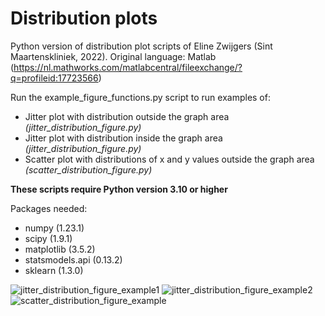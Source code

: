 # Distribution plots
Python version of distribution plot scripts of Eline Zwijgers (Sint Maartenskliniek, 2022). 
Original language: Matlab (https://nl.mathworks.com/matlabcentral/fileexchange/?q=profileid:17723566)


Run the example_figure_functions.py script to run examples of:
 - Jitter plot with distribution outside the graph area *(jitter_distribution_figure.py)*
 - Jitter plot with distribution inside the graph area *(jitter_distribution_figure.py)*
 - Scatter plot with distributions of x and y values outside the graph area *(scatter_distribution_figure.py)*


**These scripts require Python version 3.10 or higher**

Packages needed:
 - numpy (1.23.1)
 - scipy (1.9.1)
 - matplotlib (3.5.2)
 - statsmodels.api (0.13.2)
 - sklearn (1.3.0)

![jitter_distribution_figure_example1](https://github.com/CarmenEnsink/distribution_plots/assets/61141983/df8ef43f-3946-4a83-ae3c-52f1b20a0444)
![jitter_distribution_figure_example2](https://github.com/CarmenEnsink/distribution_plots/assets/61141983/24a5deff-c1dd-4591-88ef-ff0778ed3a35)
![scatter_distribution_figure_example](https://github.com/CarmenEnsink/distribution_plots/assets/61141983/3e5df70e-644a-421a-9545-9985e168dcb1)
